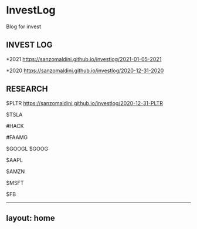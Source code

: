 # InvestLog #

Blog for invest

## INVEST LOG ##

*2021 <https://sanzomaldini.github.io/investlog/2021-01-05-2021>

*2020 <https://sanzomaldini.github.io/investlog/2020-12-31-2020>



## RESEARCH ##

$PLTR <https://sanzomaldini.github.io/investlog/2020-12-31-PLTR>

$TSLA

#HACK

#FAAMG

$GOOGL $GOOG

$AAPL

$AMZN

$MSFT

$FB


---
layout: home
---
